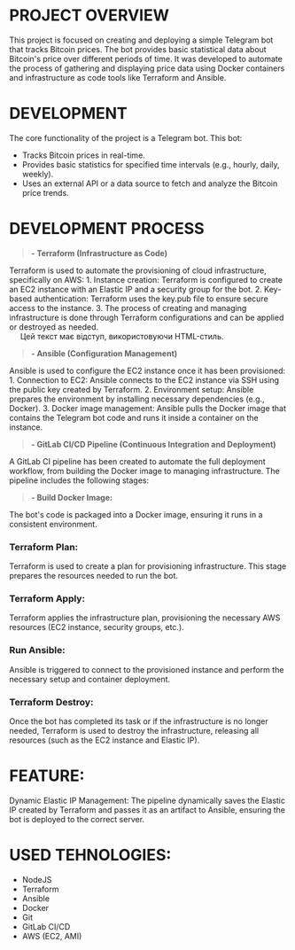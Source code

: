 # PROJECT OVERVIEW  
This project is focused on creating and deploying a simple Telegram bot that tracks Bitcoin prices. The bot provides basic statistical data about Bitcoin's price over different periods of time. It was developed to automate the process of gathering and displaying price data using Docker containers and infrastructure as code tools like Terraform and Ansible.

# DEVELOPMENT 
The core functionality of the project is a Telegram bot. This bot:
 - Tracks Bitcoin prices in real-time.
 - Provides basic statistics for specified time intervals (e.g., hourly, daily, weekly).
 - Uses an external API or a data source to fetch and analyze the Bitcoin price trends.

# DEVELOPMENT PROCESS   
 <blockquote>
<strong> - Terraform (Infrastructure as Code) </strong> 
</blockquote>
Terraform is used to automate the provisioning of cloud infrastructure, specifically on AWS:
1. Instance creation: Terraform is configured to create an EC2 instance with an Elastic IP and a security group for the bot.
2. Key-based authentication: Terraform uses the key.pub file to ensure secure access to the instance.
3. The process of creating and managing infrastructure is done through Terraform configurations and can be applied or destroyed as needed.

<div style="margin-left: 20px;">
Цей текст має відступ, використовуючи HTML-стиль.
</div>

 <blockquote>
<strong> - Ansible (Configuration Management) </strong> 
</blockquote>
Ansible is used to configure the EC2 instance once it has been provisioned:
1. Connection to EC2: Ansible connects to the EC2 instance via SSH using the public key created by Terraform.
2. Environment setup: Ansible prepares the environment by installing necessary dependencies (e.g., Docker).
3. Docker image management: Ansible pulls the Docker image that contains the Telegram bot code and runs it inside a container on the instance.


  <blockquote>
<strong> - GitLab CI/CD Pipeline (Continuous Integration and Deployment) </strong> 
</blockquote>       
A GitLab CI pipeline has been created to automate the full deployment workflow, from building the Docker image to managing infrastructure. The pipeline includes the following stages:



  <blockquote>
<strong> -   Build Docker Image: </strong> 
</blockquote> 
The bot's code is packaged into a Docker image, ensuring it runs in a consistent environment.

 ### Terraform Plan:
Terraform is used to create a plan for provisioning infrastructure. This stage prepares the resources needed to run the bot.

 ### Terraform Apply:
Terraform applies the infrastructure plan, provisioning the necessary AWS resources (EC2 instance, security groups, etc.).

 ###  Run Ansible:
Ansible is triggered to connect to the provisioned instance and perform the necessary setup and container deployment.

 ### Terraform Destroy:
Once the bot has completed its task or if the infrastructure is no longer needed, Terraform is used to destroy the infrastructure, releasing all resources (such as the EC2 instance and Elastic IP).

# FEATURE: 
Dynamic Elastic IP Management: The pipeline dynamically saves the Elastic IP created by Terraform and passes it as an artifact to Ansible, ensuring the bot is deployed to the correct server. 


# USED TEHNOLOGIES:  
  - NodeJS
  - Terraform  
  - Ansible
  - Docker
  - Git  
  - GitLab CI/CD  
  - AWS (EC2, AMI)  
